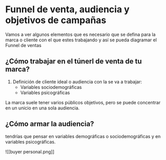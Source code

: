 # Funnel de venta, audiencia y objetivos de campañas

Vamos a ver algunos elementos que es necesario que se defina para la marca o cliente con el que estes trabajando y así se pueda diagramar el Funnel de ventas

## ¿Cómo trabajar en el túnerl de venta de tu marca?
1. Definición de cliente ideal o audiencia con la se va a trabajar:
	- Variables sociodemográficas
	- Variables psicográficas

La marca suele tener varios públicos objetivos, pero se puede concentrar en un unicio en una sola audiencia. 

## ¿Cómo armar la audiencia?
tendrías que pensar en variables demográficas o sociodemográficas y en variables psicográficas.



![[buyer personal.png]]